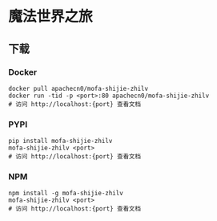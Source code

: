 # 魔法世界之旅

## 下载

### Docker

```
docker pull apachecn0/mofa-shijie-zhilv
docker run -tid -p <port>:80 apachecn0/mofa-shijie-zhilv
# 访问 http://localhost:{port} 查看文档
```

### PYPI

```
pip install mofa-shijie-zhilv
mofa-shijie-zhilv <port>
# 访问 http://localhost:{port} 查看文档
```

### NPM

```
npm install -g mofa-shijie-zhilv
mofa-shijie-zhilv <port>
# 访问 http://localhost:{port} 查看文档
```